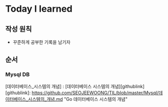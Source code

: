 # Today I learned

## 작성 원칙
* 꾸준하게 공부한 기록을 남기자

## 순서
### Mysql DB

[데이터베이스_시스템의 개념] : [데이터베이스 시스템의 개념][githublink]
[githublink]: https://github.com/SEOJEEWOONG/TIL/blob/master/Mysql/데이터베이스_시스템의_개념.md "Go 데이터베이스 시스템의 개념"
